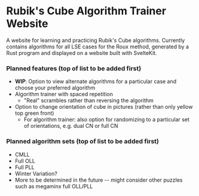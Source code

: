 # Rubik's Cube Algorithm Trainer Website
A website for learning and practicing Rubik's Cube algorithms. Currently contains algorithms for all LSE cases for the Roux method, generated by a Rust program and displayed on a website built with SvelteKit.

### Planned features (top of list to be added first)
- **WIP**: Option to view alternate algorithms for a particular case and choose your preferred algorithm
- Algorithm trainer with spaced repetition
  - "Real" scrambles rather than reversing the algorithm
- Option to change orientation of cube in pictures (rather than only yellow top green front)
  - For algorithm trainer: also option for randomizing to a particular set of orientations, e.g. dual CN or full CN

### Planned algorithm sets (top of list to be added first)
- CMLL
- Full OLL
- Full PLL
- Winter Variation?
- More to be determined in the future -- might consider other puzzles such as megaminx full OLL/PLL
